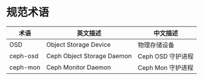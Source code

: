 # 规范术语

| 术语     | 英文描述                   | 中文描述          |
| -------- | -------------------------- | ----------------- |
| OSD      | Object Storage Device      | 物理存储设备      |
| ceph-osd | Ceph Object Storage Daemon | Ceph OSD 守护进程 |
| ceph-mon | Ceph Monitor Daemon        | Ceph Mon 守护进程 |
